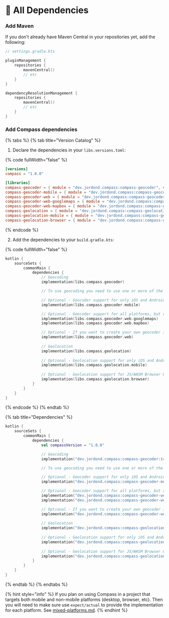 # 📇 All Dependencies

### Add Maven

If you don't already have Maven Central in your repositories yet, add the following:

```kts
// settings.gradle.kts

pluginManagement {
    repositories {
        mavenCentral()
        // etc
    }
}

dependencyResolutionManagement {
    repositories {
        mavenCentral()
        // etc
    }
}
```

### Add Compass dependencies

{% tabs %}
{% tab title="Version Catalog" %}
1. Declare the dependencies in your `libs.versions.toml`:

{% code fullWidth="false" %}
```toml
[versions]
compass = "1.0.0"

[libraries]
compass-geocoder = { module = "dev.jordond.compass:compass-geocoder", version.ref = "compass" }
compass-geocoder-mobile = { module = "dev.jordond.compass:compass-geocoder-mobile", version.ref = "compass" }
compass-geocoder-web = { module = "dev.jordond.compass:compass-geocoder-web", version.ref = "compass" }
compass-geocoder-web-googlemaps = { module = "dev.jordond.compass:compass-geocoder-googlemaps", version.ref = "compass" }
compass-geocoder-web-mapbox = { module = "dev.jordond.compass:compass-geocoder-mapbox", version.ref = "compass" }
compass-geolocation = { module = "dev.jordond.compass:compass-geolocation", version.ref = "compass" }
compass-geolocation-mobile = { module = "dev.jordond.compass:compass-geolocation-mobile", version.ref = "compass" }
compass-geolocation-browser = { module = "dev.jordond.compass:compass-geolocation-browser", version.ref = "compass" }
```
{% endcode %}

2. Add the dependencies to your `build.gradle.kts`:

{% code fullWidth="false" %}
```kts
kotlin {
    sourceSets {
        commonMain {
            dependencies {
                // Geocoding
                implementation(libs.compass.geocoder)

                // To use geocoding you need to use one or more of the following

                // Optional - Geocoder support for only iOS and Android
                implementation(libs.compass.geocoder.mobile)

                // Optional - Geocoder support for all platforms, but requires an API key from the service
                implementation(libs.compass.geocoder.web.googlemaps)
                implementation(libs.compass.geocoder.web.mapbox)

                // Optional - If you want to create your own geocoder implementation
                implementation(libs.compass.geocoder.web)
                
                // Geolocation
                implementation(libs.compass.geolocation)
                
                // Optional - Geolocation support for only iOS and Android
                implementation(libs.compass.geolocation.mobile)
                
                // Optional - Geolocation support for JS/WASM Browser Geolocation API
                implementation(libs.compass.geolocation.browser)
            }
        }  
    }
}
```
{% endcode %}
{% endtab %}

{% tab title="Dependencies" %}
```kts
kotlin {
    sourceSets {
        commonMain {
            dependencies {
                val compassVersion = "1.0.0"

                // Geocoding
                implementation("dev.jordond.compass:compass-geocoder:$compassVersion")

                // To use geocoding you need to use one or more of the following

                // Optional - Geocoder support for only iOS and Android
                implementation("dev.jordond.compass:compass-geocoder-mobile:$compassVersion")

                // Optional - Geocoder support for all platforms, but requires an API key from the service
                implementation("dev.jordond.compass:compass-geocoder-web-googlemaps:$compassVersion")
                implementation("dev.jordond.compass:compass-geocoder-web-mapbox:$compassVersion")

                // Optional - If you want to create your own geocoder implementation
                implementation("dev.jordond.compass:compass-geocoder-web:$compassVersion")
                
                // Geolocation
                implementation("dev.jordond.compass:compass-geolocation:$compassVersion")
                
                // Optional - Geolocation support for only iOS and Android
                implementation("dev.jordond.compass:compass-geolocation-mobile:$compassVersion")
                
                // Optional - Geolocation support for JS/WASM Browser Geolocation API
                implementation("dev.jordond.compass:compass-geolocation-browser:$compassVersion")
            }
        }
    }
}
```
{% endtab %}
{% endtabs %}

{% hint style="info" %}
If you plan on using Compass in a project that targets both mobile and non-mobile platforms (desktop, browser, etc). Then you will need to make sure use `expect/actual` to provide the implementation for each platform. See [mixed-platforms.md](mixed-platforms.md "mention").
{% endhint %}
